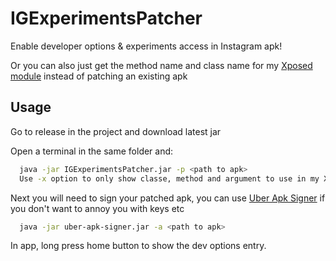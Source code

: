 # IGExperimentsPatcher

Enable developer options & experiments access in Instagram apk!

Or you can also just get the method name and class name for my [Xposed module](https://github.com/xHookman/IGExperimentsPatcher) instead of patching an existing apk

## Usage

Go to release in the project and download latest jar

Open a terminal in the same folder and:

```bash
  java -jar IGExperimentsPatcher.jar -p <path to apk>
  Use -x option to only show classe, method and argument to use in my Xposed module
```

Next you will need to sign your patched apk, you can use [Uber Apk Signer](https://github.com/patrickfav/uber-apk-signer/releases) if you don't want to annoy you with keys etc

```bash
  java -jar uber-apk-signer.jar -a <path to apk>
```

In app, long press home button to show the dev options entry.
